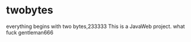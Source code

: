 # twobytes
everything begins with two bytes,233333
This is a JavaWeb project.
what fuck gentleman666
